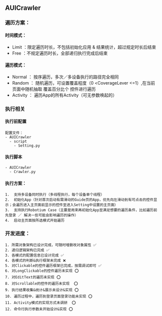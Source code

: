 ## AUICrawler
### 遍历方案：
#### 时间模式：
* Limit ：限定遍历时长，不包括初始化应用 & 结果统计，超过规定时长后结束
* Free  ：不规定遍历时长，全部递归执行完成后结束
#### 遍历模式：
* Normal ： 按序遍历，多次／多设备执行的路径完全相同
* Random ： 随机遍历，可设置覆盖程度（0 <CoverageLever <=1）,在当前页面中随机抽取 覆盖百分比个 控件进行遍历
* Activity ： 遍历App的所有Activity（可无参数唤起的）
### 执行相关
#### 执行前配置
```
配置文件：
- AUICrawler
  - script
    - Setting.py
```
#### 执行脚本
```
- AUICrawler
  - Crawler.py
```
#### 执行方案：
```
1.  支持多设备同时执行（多线程执行，每个设备单个线程）
2.  初始化App（针对首次启动有需滑动的Guide页的App，优先向左滑动到有可点击的控件显示；会遍历进入主页面前显示的控件至进入Setting中设置的主页面）
3.  支持执行Robotium Case（主要是用来再初始化App至满足想要的遍历条件，比如遍历前先登录 ／ 解决一些可能会影响遍历的操作）
4.  启动主页面按所选模式开始遍历
```
### 开发进度：
```
1. 所需对象架构已设计完成，可随时增删改对象属性 ✅
2. 递归逻辑架构已完成 ✅
3. 各模式的配置信息已设计完成 ✅
4. 各模式的判断&执行框架未完成 ❌
5. 对Clickable的控件遍历框架已完成，按需调试即可 ✅
6. 对LongClickable的控件遍历未实现 ⭕️
7. 对EditText的遍历未实现 ⭕️
8. 对Scrollable的控件的遍历未实现  ⭕️
9. 执行结果收集&统计&展示未设计&实现 ⭕️
10. 遍历过程中，遍历到登录页面登录功能未实现 ⭕️
11. Activity模式的实现方式未调研  ⭕️
12. 命令行执行参数未开始设计&实现 ⭕️
```
